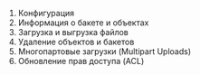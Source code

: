 1. Конфигурация
2. Информация о бакете и объектах
3. Загрузка и выгрузка файлов
4. Удаление объектов и бакетов
5. Многопартовые загрузки (Multipart Uploads)
6. Обновление прав доступа (ACL)